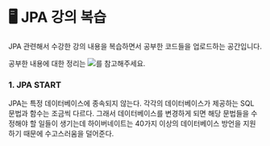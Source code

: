 # 🖥️ JPA 강의 복습
JPA 관련해서 수강한 강의 내용을 복습하면서 공부한 코드들을 업로드하는 공간입니다. <br/>

공부한 내용에 대한 정리는 <a href="[https://velog.io/@seondal](https://velog.io/@onegyeol/series/JPA)"><img src="https://img.shields.io/badge/Velog-3DDC84?style=flat-square&logo=Blogger&logoColor=white"/></a>를 참고해주세요.

### 1. JPA START
JPA는 특정 데이터베이스에 종속되지 않는다. 각각의 데이터베이스가 제공하는 SQL 문법과 함수는 조금씩 다르다. 그래서 데이터베이스를 변경하게 되면 해당 문법들을 수정해야 할 일들이 생기는데 하이버네이트는 40가지 이상의 데이터베이스 방언을 지원하기 때문에 수고스러움을 덜어준다.

